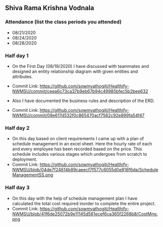 ## Shiva Rama Krishna Vodnala

### Attendance (list the class periods you attended)
* 08/21/2020
* 08/24/2020
* 08/28/2020


### Half day 1

* On the First Day (08/19/2020) I have discussed with teammates and designed an entity relationship diagram with given entities and attributes.
* Commit Link: https://github.com/sowmyathogiti/Healthify-NWMSU/commit/ceea6c73ca37b9eb67b94c49985bfec5b2bee632

* Also I have documented the business rules and description of the ERD.
* Commit Link: https://github.com/sowmyathogiti/Healthify-NWMSU/commit/08e617d532f0c865470acf7562c92e899fa54f47
 

### Half day 2

* On this day based on client requirements I came up with a plan of schedule management in an excel sheet. Here the hourly rate of each and every employee has been recorded based on the price. This schedule includes various stages which undergoes from scratch to deployment.
* Commit Link: https://github.com/sowmyathogiti/Healthify-NWMSU/blob/04de7f24614b89caeecf7f577c6055d0e816f6da/ScheduleManagementSS.png

### Half day 3

* On this day with the help of schedule management plan I have calculated the total cost required inorder to complete the entire project.
* Commit Link: https://github.com/sowmyathogiti/Healthify-NWMSU/blob/41f6de25072b9e11145d561ecef6ca365f2268b8/CostMng.png
